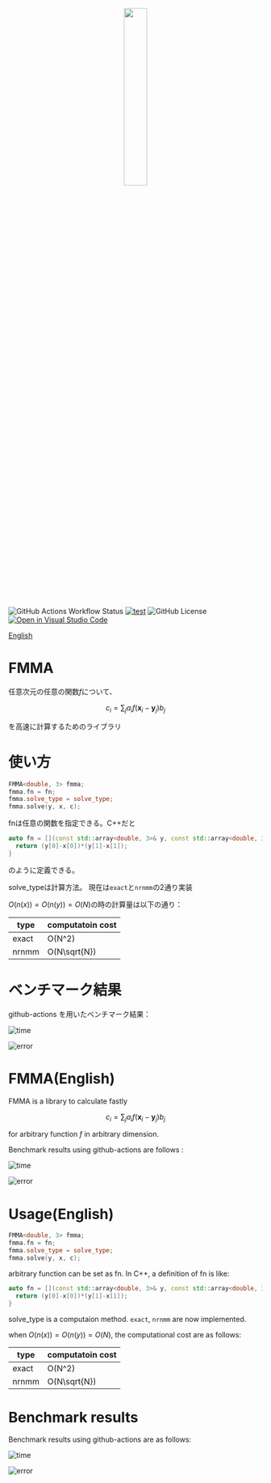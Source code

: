 
<p align="center">
  <img src="https://github.com/user-attachments/assets/0a4dd5ab-85e7-4eaa-ad34-dd9b9b078b66" width=30%>
</p>

![GitHub Actions Workflow Status](https://img.shields.io/github/actions/workflow/status/fockl/FMMA/actions.yml?branch=main)
[![test](https://github.com/fockl/FMMA/actions/workflows/actions.yml/badge.svg)](https://github.com/fockl/FMMA/actions/workflows/actions.yml)
![GitHub License](https://img.shields.io/github/license/fockl/FMMA)
[![Open in Visual Studio Code](https://img.shields.io/static/v1?logo=visualstudiocode&label=&message=Open%20in%20Visual%20Studio%20Code&labelColor=2c2c32&color=007acc&logoColor=007acc)](https://vscode.dev/github/fockl/FMMA)

[English](#fmmaenglish)

# FMMA

任意次元の任意の関数$f$について、

``` math

c_i = \sum_{j} a_i f(\bm{x}_i-\bm{y}_j) b_j

```

を高速に計算するためのライブラリ

# 使い方

```c++
FMMA<double, 3> fmma;
fmma.fn = fn;
fmma.solve_type = solve_type;
fmma.solve(y, x, c);
```

fnは任意の関数を指定できる。C++だと

```c++
auto fn = [](const std::array<double, 3>& y, const std::array<double, 3>& x){
  return (y[0]-x[0])*(y[1]-x[1]);
}
```

のように定義できる。

solve_typeは計算方法。
現在は`exact`と`nrnmm`の2通り実装

$O(n(x)) = O(n(y)) = O(N)$の時の計算量は以下の通り：

|type|computatoin cost|
|---|---|
|exact|O(N^2)|
|nrnmm|O(N\sqrt{N})|

# ベンチマーク結果

github-actions を用いたベンチマーク結果：

![ time ](benchmark/results/time.png)

![ error ](benchmark/results/error.png)

# FMMA(English)

FMMA is a library to calculate fastly

``` math

c_i = \sum_{j} a_i f(\bm{x}_i-\bm{y}_j) b_j

```

for arbitrary function $f$ in arbitrary dimension.

Benchmark results using github-actions are follows :

![ time ](benchmark/results/time.png)

![ error ](benchmark/results/error.png)

# Usage(English)

```c++
FMMA<double, 3> fmma;
fmma.fn = fn;
fmma.solve_type = solve_type;
fmma.solve(y, x, c);
```

arbitrary function can be set as fn. In C++, a definition of fn is like:

```c++
auto fn = [](const std::array<double, 3>& y, const std::array<double, 3>& x){
  return (y[0]-x[0])*(y[1]-x[1]);
}
```

solve_type is a computaion method.
`exact`, `nrnmm` are now implemented.

when $O(n(x)) = O(n(y)) = O(N)$, the computational cost are as follows:

|type|computatoin cost|
|---|---|
|exact|O(N^2)|
|nrnmm|O(N\sqrt{N})|

# Benchmark results

Benchmark results using github-actions are as follows:

![ time ](benchmark/results/time.png)

![ error ](benchmark/results/error.png)
